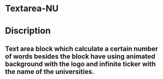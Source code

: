 # Textarea-NU

# Discription

## Text area block which calculate a certain number of words besides the block have using animated background with the logo and infinite ticker with the name of the universities.
